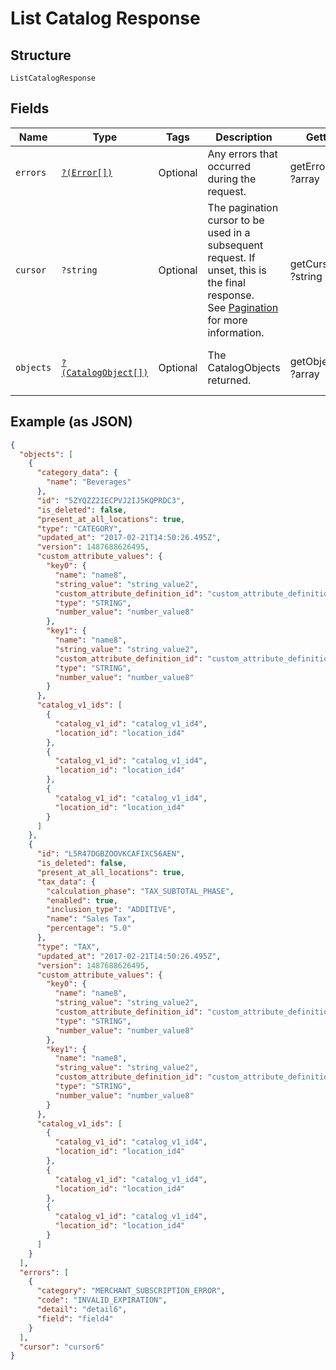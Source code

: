 
# List Catalog Response

## Structure

`ListCatalogResponse`

## Fields

| Name | Type | Tags | Description | Getter | Setter |
|  --- | --- | --- | --- | --- | --- |
| `errors` | [`?(Error[])`](../../doc/models/error.md) | Optional | Any errors that occurred during the request. | getErrors(): ?array | setErrors(?array errors): void |
| `cursor` | `?string` | Optional | The pagination cursor to be used in a subsequent request. If unset, this is the final response.<br>See [Pagination](https://developer.squareup.com/docs/build-basics/common-api-patterns/pagination) for more information. | getCursor(): ?string | setCursor(?string cursor): void |
| `objects` | [`?(CatalogObject[])`](../../doc/models/catalog-object.md) | Optional | The CatalogObjects returned. | getObjects(): ?array | setObjects(?array objects): void |

## Example (as JSON)

```json
{
  "objects": [
    {
      "category_data": {
        "name": "Beverages"
      },
      "id": "5ZYQZZ2IECPVJ2IJ5KQPRDC3",
      "is_deleted": false,
      "present_at_all_locations": true,
      "type": "CATEGORY",
      "updated_at": "2017-02-21T14:50:26.495Z",
      "version": 1487688626495,
      "custom_attribute_values": {
        "key0": {
          "name": "name8",
          "string_value": "string_value2",
          "custom_attribute_definition_id": "custom_attribute_definition_id4",
          "type": "STRING",
          "number_value": "number_value8"
        },
        "key1": {
          "name": "name8",
          "string_value": "string_value2",
          "custom_attribute_definition_id": "custom_attribute_definition_id4",
          "type": "STRING",
          "number_value": "number_value8"
        }
      },
      "catalog_v1_ids": [
        {
          "catalog_v1_id": "catalog_v1_id4",
          "location_id": "location_id4"
        },
        {
          "catalog_v1_id": "catalog_v1_id4",
          "location_id": "location_id4"
        },
        {
          "catalog_v1_id": "catalog_v1_id4",
          "location_id": "location_id4"
        }
      ]
    },
    {
      "id": "L5R47DGBZOOVKCAFIXC56AEN",
      "is_deleted": false,
      "present_at_all_locations": true,
      "tax_data": {
        "calculation_phase": "TAX_SUBTOTAL_PHASE",
        "enabled": true,
        "inclusion_type": "ADDITIVE",
        "name": "Sales Tax",
        "percentage": "5.0"
      },
      "type": "TAX",
      "updated_at": "2017-02-21T14:50:26.495Z",
      "version": 1487688626495,
      "custom_attribute_values": {
        "key0": {
          "name": "name8",
          "string_value": "string_value2",
          "custom_attribute_definition_id": "custom_attribute_definition_id4",
          "type": "STRING",
          "number_value": "number_value8"
        },
        "key1": {
          "name": "name8",
          "string_value": "string_value2",
          "custom_attribute_definition_id": "custom_attribute_definition_id4",
          "type": "STRING",
          "number_value": "number_value8"
        }
      },
      "catalog_v1_ids": [
        {
          "catalog_v1_id": "catalog_v1_id4",
          "location_id": "location_id4"
        },
        {
          "catalog_v1_id": "catalog_v1_id4",
          "location_id": "location_id4"
        },
        {
          "catalog_v1_id": "catalog_v1_id4",
          "location_id": "location_id4"
        }
      ]
    }
  ],
  "errors": [
    {
      "category": "MERCHANT_SUBSCRIPTION_ERROR",
      "code": "INVALID_EXPIRATION",
      "detail": "detail6",
      "field": "field4"
    }
  ],
  "cursor": "cursor6"
}
```

